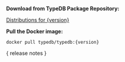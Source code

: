 **Download from TypeDB Package Repository:**

[Distributions for {version}](https://cloudsmith.io/~typedb/repos/public-release/packages/?q=name%3A%5Etypedb-all+version%3A{version})

**Pull the Docker image:**

```docker pull typedb/typedb:{version}```

{ release notes }
